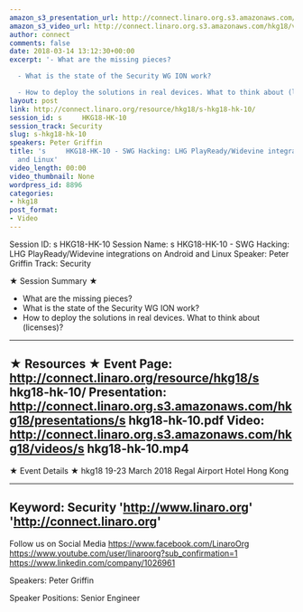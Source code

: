 ```yaml
---
amazon_s3_presentation_url: http://connect.linaro.org.s3.amazonaws.com/hkg18/presentations/s     hkg18-hk-10.pdf
amazon_s3_video_url: http://connect.linaro.org.s3.amazonaws.com/hkg18/videos/s     hkg18-hk-10.mp4
author: connect
comments: false
date: 2018-03-14 13:12:30+00:00
excerpt: '- What are the missing pieces?

  - What is the state of the Security WG ION work?

  - How to deploy the solutions in real devices. What to think about (licenses)?'
layout: post
link: http://connect.linaro.org/resource/hkg18/s-hkg18-hk-10/
session_id: s     HKG18-HK-10
session_track: Security
slug: s-hkg18-hk-10
speakers: Peter Griffin
title: 's     HKG18-HK-10 - SWG Hacking: LHG PlayReady/Widevine integrations on Android
  and Linux'
video_length: 00:00
video_thumbnail: None
wordpress_id: 8896
categories:
- hkg18
post_format:
- Video
---
```


Session ID: s     HKG18-HK-10
Session Name: s     HKG18-HK-10 - SWG Hacking: LHG PlayReady/Widevine integrations on Android and Linux
Speaker: Peter Griffin
Track: Security


★ Session Summary ★
- What are the missing pieces?
- What is the state of the Security WG ION work?
- How to deploy the solutions in real devices. What to think about (licenses)?

---------------------------------------------------
★ Resources ★
Event Page: http://connect.linaro.org/resource/hkg18/s     hkg18-hk-10/
Presentation: http://connect.linaro.org.s3.amazonaws.com/hkg18/presentations/s     hkg18-hk-10.pdf
Video: http://connect.linaro.org.s3.amazonaws.com/hkg18/videos/s     hkg18-hk-10.mp4
 ---------------------------------------------------
★ Event Details ★
hkg18
19-23 March 2018 
Regal Airport Hotel Hong Kong

---------------------------------------------------
Keyword: Security
'http://www.linaro.org'
'http://connect.linaro.org'
---------------------------------------------------
Follow us on Social Media
https://www.facebook.com/LinaroOrg
https://www.youtube.com/user/linaroorg?sub_confirmation=1
https://www.linkedin.com/company/1026961

Speakers: Peter Griffin

Speaker Positions: Senior Engineer


